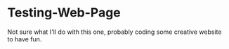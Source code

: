 # Testing-Web-Page
Not sure what I'll do with this one, probably coding some creative website to have fun.